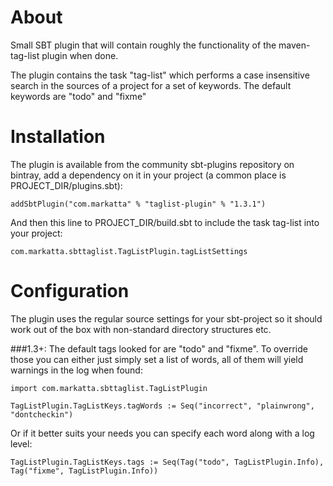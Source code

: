 # About

Small SBT plugin that will contain roughly the functionality of the maven-tag-list plugin when done.


The plugin contains the task "tag-list" which performs a case insensitive search in the sources 
of a project for a set of keywords. The default keywords are "todo" and "fixme"

# Installation

The plugin is available from the community sbt-plugins repository on bintray, add a dependency on it in your project
(a common place is PROJECT_DIR/plugins.sbt):

    addSbtPlugin("com.markatta" % "taglist-plugin" % "1.3.1")


And then this line to PROJECT_DIR/build.sbt to include the task tag-list into your project:


```
com.markatta.sbttaglist.TagListPlugin.tagListSettings
```

# Configuration
The plugin uses the regular source settings for your sbt-project so it should work out of the box with non-standard directory structures etc. 

###1.3+:
The default tags looked for are "todo" and "fixme". To override those you can either just simply set a list of words,
all of them will yield warnings in the log when found:

```
import com.markatta.sbttaglist.TagListPlugin

TagListPlugin.TagListKeys.tagWords := Seq("incorrect", "plainwrong", "dontcheckin")
```

Or if it better suits your needs you can specify each word along with a log level:

    TagListPlugin.TagListKeys.tags := Seq(Tag("todo", TagListPlugin.Info), Tag("fixme", TagListPlugin.Info))

